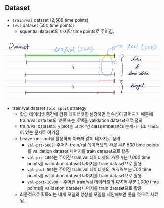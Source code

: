 ## Dataset 

- `train/val` dataset (2,500 time points)
- `test` dataset (500 time points)
    - squential dataset의 마지막 time points로 주어짐.
<img src="image.png"  width="500" height="200">

- train/val dataset `fold split` strategy
    - 학습 데이터셋 중간에 검증 데이터셋을 설정하면 연속성이 끊어지기 때문에 train/val dataset의 *앞쪽* 또는 *뒷쪽*을 validation dataset으로 정의
    - train/val dataset의 `y` plot을 고려하면 class imbalance 문제가 다소 내포되어 있는 문제로 여겨짐.
    - Leave-one-out을 활용하되 아래와 같이 네가지로 정의
        - `val-pre-500`는 주어진 train/val 데이터셋의 *처음* 부분 *500* time points를 validation dataset 나머지를 train dataset으로 활용
        - `val-pre-1000`는 주어진 train/val 데이터셋의 *처음* 부분 *1,000* time points를 validation dataset 나머지를 train dataset으로 활용
        - `val-post-500`는 주어진 train/val 데이터셋의 *마지막* 부분 *500* time points를 validation dataset 나머지를 train dataset으로 활용
        - `val-post-10900`는 주어진 train/val 데이터셋의 *마지막* 부분 *1,000* time points를 validation dataset 나머지를 train dataset으로 활용
    - 최종적으로 획득되는 네개 모델의 앙상블 모델을 제안해보면 좋을 것으로 사료됨.